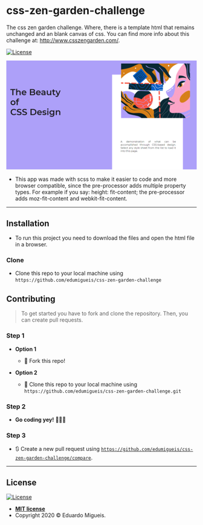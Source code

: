 # css-zen-garden-challenge
 The css zen garden challenge. Where, there is a template html that remains unchanged and an blank canvas of css. You can find more info about this challenge at: http://www.csszengarden.com/.

[![License](http://img.shields.io/:license-mit-blue.svg?style=flat-square)](http://badges.mit-license.org)

[![header.png](header.png)]()

- This app was made with scss to make it easier to code and more browser compatible, since the pre-processor adds multiple property types. For example if you say: height: fit-content; the pre-processor adds moz-fit-content and webkit-fit-content. 
---

## Installation

- To run this project you need to download the files and open the html file in a browser.

### Clone

- Clone this repo to your local machine using `https://github.com/edumigueis/css-zen-garden-challenge`

## Contributing

> To get started you have to fork and clone the repository. Then, you can create pull requests.

### Step 1

- **Option 1**
    - 🍴 Fork this repo!

- **Option 2**
    - 👯 Clone this repo to your local machine using `https://github.com/edumigueis/css-zen-garden-challenge.git`

### Step 2

- **Go coding yey!** 🔨🔨🔨

### Step 3

- 🔃 Create a new pull request using <a href="https://github.com/edumigueis/css-zen-garden-challenge/compare" target="_blank">`https://github.com/edumigueis/css-zen-garden-challenge/compare`</a>.

---

## License

[![License](http://img.shields.io/:license-mit-blue.svg?style=flat-square)](http://badges.mit-license.org)

- **[MIT license](http://opensource.org/licenses/mit-license.php)**
- Copyright 2020 © Eduardo Migueis.